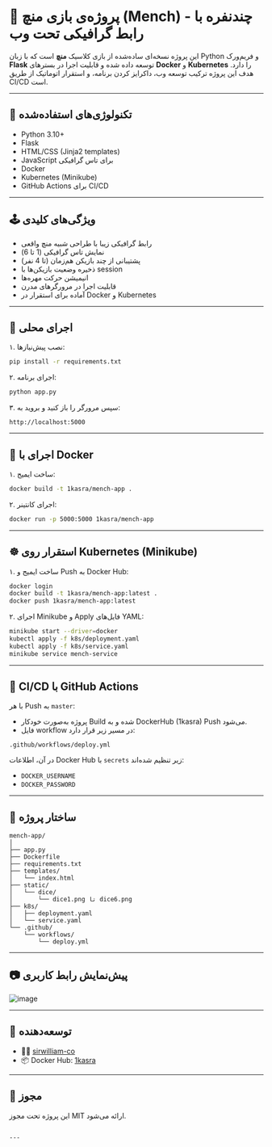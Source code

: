 # 🎲 پروژه‌ی بازی منچ (Mench) - چندنفره با رابط گرافیکی تحت وب

این پروژه نسخه‌ای ساده‌شده از بازی کلاسیک **منچ** است که با زبان Python و فریم‌ورک **Flask** توسعه داده شده و قابلیت اجرا در بسترهای **Docker** و **Kubernetes** را دارد. هدف این پروژه ترکیب توسعه وب، داکرایز کردن برنامه، و استقرار اتوماتیک از طریق CI/CD است.

---

## 🔧 تکنولوژی‌های استفاده‌شده

- Python 3.10+
- Flask
- HTML/CSS (Jinja2 templates)
- JavaScript برای تاس گرافیکی
- Docker
- Kubernetes (Minikube)
- GitHub Actions برای CI/CD

---

## 🕹️ ویژگی‌های کلیدی

- رابط گرافیکی زیبا با طراحی شبیه منچ واقعی
- نمایش تاس گرافیکی (1 تا 6)
- پشتیبانی از چند بازیکن هم‌زمان (تا 4 نفر)
- ذخیره وضعیت بازیکن‌ها با session
- انیمیشن حرکت مهره‌ها
- قابلیت اجرا در مرورگرهای مدرن
- آماده برای استقرار در Docker و Kubernetes

---

## 🚀 اجرای محلی

۱. نصب پیش‌نیازها:

```bash
pip install -r requirements.txt
````

۲. اجرای برنامه:

```bash
python app.py
```

۳. سپس مرورگر را باز کنید و بروید به:

```
http://localhost:5000
```

---

## 🐳 اجرای با Docker

۱. ساخت ایمیج:

```bash
docker build -t 1kasra/mench-app .
```

۲. اجرای کانتینر:

```bash
docker run -p 5000:5000 1kasra/mench-app
```

---

## ☸️ استقرار روی Kubernetes (Minikube)

۱. ساخت ایمیج و Push به Docker Hub:

```bash
docker login
docker build -t 1kasra/mench-app:latest .
docker push 1kasra/mench-app:latest
```

۲. اجرای Minikube و Apply فایل‌های YAML:

```bash
minikube start --driver=docker
kubectl apply -f k8s/deployment.yaml
kubectl apply -f k8s/service.yaml
minikube service mench-service
```

---

## 🔁 CI/CD با GitHub Actions

با هر Push به `master`:

* پروژه به‌صورت خودکار Build شده و به DockerHub (1kasra) Push می‌شود.
* فایل workflow در مسیر زیر قرار دارد:

```
.github/workflows/deploy.yml
```

در آن، اطلاعات Docker Hub با `secrets` زیر تنظیم شده‌اند:

* `DOCKER_USERNAME`
* `DOCKER_PASSWORD`

---

## 📁 ساختار پروژه

```
mench-app/
│
├── app.py
├── Dockerfile
├── requirements.txt
├── templates/
│   └── index.html
├── static/
│   └── dice/
│       └── dice1.png تا dice6.png
├── k8s/
│   ├── deployment.yaml
│   └── service.yaml
└── .github/
    └── workflows/
        └── deploy.yml
```

---

## 📷 پیش‌نمایش رابط کاربری
![image](https://github.com/user-attachments/assets/72221c9d-51a6-4735-8a6f-a55538deab97)



---

## 👤 توسعه‌دهنده

* 👨‍💻 [sirwilliam-co](https://github.com/sirwilliam-co)
* 📦 Docker Hub: [1kasra](https://hub.docker.com/u/1kasra)

---

## 📄 مجوز

این پروژه تحت مجوز MIT ارائه می‌شود.

```

---


